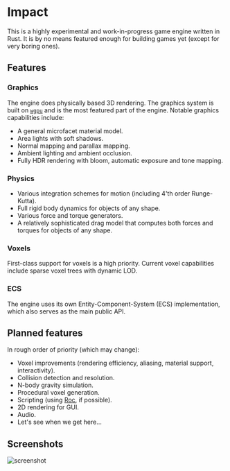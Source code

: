 # Impact

This is a highly experimental and work-in-progress game engine written in Rust. It is by no means featured enough for building games yet (except for very boring ones).

## Features

### Graphics

The engine does physically based 3D rendering. The graphics system is built on [`wgpu`](https://github.com/gfx-rs/wgpu) and is the most featured part of the engine. Notable graphics capabilities include:

- A general microfacet material model.
- Area lights with soft shadows.
- Normal mapping and parallax mapping.
- Ambient lighting and ambient occlusion.
- Fully HDR rendering with bloom, automatic exposure and tone mapping.

### Physics

- Various integration schemes for motion (including 4'th order Runge-Kutta).
- Full rigid body dynamics for objects of any shape.
- Various force and torque generators.
- A relatively sophisticated drag model that computes both forces and torques for objects of any shape.

### Voxels

First-class support for voxels is a high priority. Current voxel capabilities include sparse voxel trees with dynamic LOD.

### ECS

The engine uses its own Entity-Component-System (ECS) implementation, which also serves as the main public API.

## Planned features

In rough order of priority (which may change):

- Voxel improvements (rendering efficiency, aliasing, material support, interactivity).
- Collision detection and resolution.
- N-body gravity simulation.
- Procedural voxel generation.
- Scripting (using [Roc](https://www.roc-lang.org/), if possible).
- 2D rendering for GUI.
- Audio.
- Let's see when we get here...

## Screenshots

![screenshot](screenshots/screenshot.png "Screenshot")
